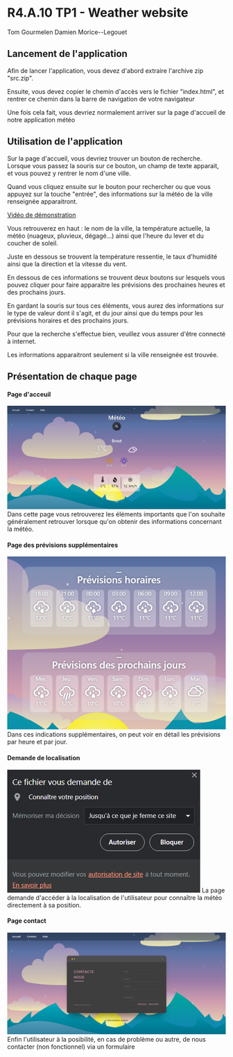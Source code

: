 # R4.A.10 TP1 - Weather website
Tom Gourmelen
Damien Morice--Legouet

## Lancement de l'application
Afin de lancer l'application, vous devez d'abord extraire l'archive zip "src.zip".

Ensuite, vous devez copier le chemin d'accès vers le fichier "index.html", et rentrer ce chemin dans la barre de navigation de votre navigateur

Une fois cela fait, vous devriez normalement arriver sur la page d'accueil de notre application météo

## Utilisation de l'application
Sur la page d'accueil, vous devriez trouver un bouton de recherche.
Lorsque vous passez la souris sur ce bouton, un champ de texte apparait, et vous pouvez y rentrer le nom d'une ville.

Quand vous cliquez ensuite sur le bouton pour rechercher ou que vous appuyez sur la touche "entrée", des informations sur la météo de la ville renseignée apparaitront.

[Vidéo de démonstration](img/mov.mp4)

Vous retrouverez en haut : le nom de la ville, la température actuelle, la météo (nuageux, pluvieux, dégagé...) ainsi que l'heure du lever et du coucher de soleil.

Juste en dessous se trouvent la température ressentie, le taux d'humidité ainsi que la direction et la vitesse du vent.

En dessous de ces informations se trouvent deux boutons sur lesquels vous pouvez cliquer pour faire apparaitre les prévisions des prochaines heures et des prochains jours.

En gardant la souris sur tous ces éléments, vous aurez des informations sur le type de valeur dont il s'agit, et du jour ainsi que du temps pour les prévisions horaires et des prochains jours.

Pour que la recherche s'effectue bien, veuillez vous assurer d'être connecté à internet.

Les informations apparaitront seulement si la ville renseignée est trouvée.

## Présentation de chaque page

#### Page d'acceuil 
![Alt text](img/page.png)
Dans cette page vous retrouverez les éléments importants que l'on souhaite généralement retrouver lorsque qu'on obtenir des informations concernant la météo.

#### Page des prévisions supplémentaires
![Alt text](img/prevision.png)
Dans ces indications supplémentaires, on peut voir en détail les prévisions par heure et par jour.

#### Demande de localisation
![Alt text](img/bloque.png)
La page demande d'accéder à la localisation de l'utilisateur pour connaître la météo directement à sa position.

#### Page contact
![Alt text](img/contact.png)
Enfin l'utilisateur à la posibilité, en cas de problème ou autre, de nous contacter (non fonctionnel) via un formulaire